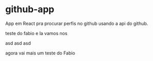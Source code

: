 # github-app
App em React pra procurar perfis no github usando a api do github.


teste do fabio 
e la vamos nos

asd
asd
asd

agora vai mais um teste do Fabio